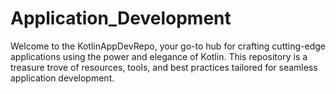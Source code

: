 # Application_Development
Welcome to the KotlinAppDevRepo, your go-to hub for crafting cutting-edge applications using the power and elegance of Kotlin. This repository is a treasure trove of resources, tools, and best practices tailored for seamless application development.

